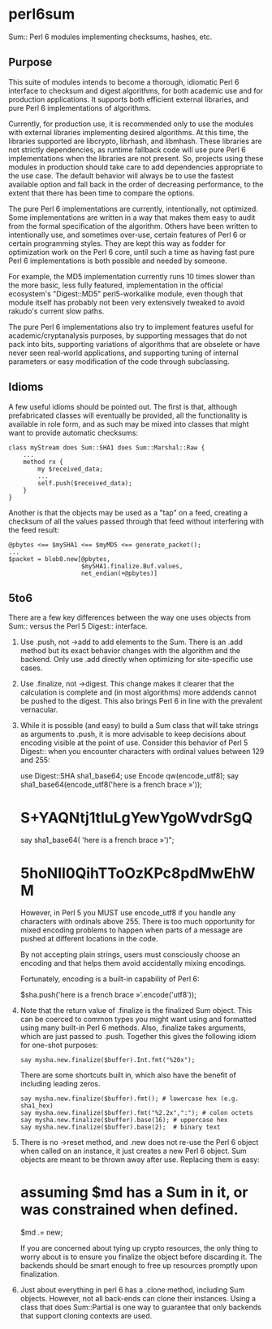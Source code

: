 perl6sum
========

Sum:: Perl 6 modules implementing checksums, hashes, etc.

## Purpose

This suite of modules intends to become a thorough, idiomatic Perl 6
interface to checksum and digest algorithms, for both academic use
and for production applications.  It supports both efficient
external libraries, and pure Perl 6 implementations of algorithms.

Currently, for production use, it is recommended only to use
the modules with external libraries implementing desired algorithms.
At this time, the libraries supported are libcrypto, librhash,
and libmhash.  These libraries are not strictly dependencies,
as runtime fallback code will use pure Perl 6 implementations when the
libraries are not present.  So, projects using these modules
in production should take care to add dependencies appropriate
to the use case.  The default behavior will always be to use
the fastest available option and fall back in the order of
decreasing performance, to the extent that there has been time to
compare the options.

The pure Perl 6 implementations are currently, intentionally,
not optimized.  Some implementations are written in a way that
makes them easy to audit from the formal specification of the
algorithm.  Others have been written to intentionally use,
and sometimes over-use, certain features of Perl 6 or certain
programming styles.  They are kept this way as fodder for
optimization work on the Perl 6 core, until such a time as
having fast pure Perl 6 implementations is both possible and
needed by someone.

For example, the MD5 implementation currently runs 10 times
slower than the more basic, less fully featured, implementation
in the official ecosystem's "Digest::MD5" perl5-workalike module,
even though that module itself has probably not been very extensively
tweaked to avoid rakudo's current slow paths.

The pure Perl 6 implementations also try to implement features
useful for academic/cryptanalysis purposes, by supporting messages
that do not pack into bits, supporting variations of algorithms
that are obselete or have never seen real-world applications,
and supporting tuning of internal parameters or easy modification
of the code through subclassing.

## Idioms

A few useful idioms should be pointed out.  The first is that,
although prefabricated classes will eventually be provided, all
the functionality is available in role form, and as such may
be mixed into classes that might want to provide automatic
checksums:

    class myStream does Sum::SHA1 does Sum::Marshal::Raw {
        ...
        method rx {
            my $received_data;
            ...
            self.push($received_data);
        }
    }

Another is that the objects may be used as a "tap" on a feed,
creating a checksum of all the values passed through that
feed without interfering with the feed result:

    @pbytes <== $mySHA1 <== $myMD5 <== generate_packet();
    ...
    $packet = blob8.new[@pbytes,
                        $mySHA1.finalize.Buf.values,
                        net_endian(+@pbytes)]

## 5to6

There are a few key differences between the way one uses
objects from Sum:: versus the Perl 5 Digest:: interface.

1) Use .push, not ->add to add elements to the Sum.
   There is an .add method but its exact behavior changes
   with the algorithm and the backend.  Only use .add
   directly when optimizing for site-specific use cases.

2) Use .finalize, not ->digest.  This change makes it clearer
   that the calculation is complete and (in most algorithms)
   more addends cannot be pushed to the digest.  This also
   brings Perl 6 in line with the prevalent vernacular.

3) While it is possible (and easy) to build a Sum class that will
   take strings as arguments to .push, it is more advisable
   to keep decisions about encoding visible at the point
   of use.  Consider this behavior of Perl 5 Digest:: when
   you encounter characters with ordinal values between
   129 and 255:

      use Digest::SHA sha1_base64;
      use Encode qw(encode_utf8);
      say sha1_base64(encode_utf8('here is a french brace »'));
      # S+YAQNtj1tluLgYewYgoWvdrSgQ
      say sha1_base64(            'here is a french brace »')";
      # 5hoNlI0QihTToOzKPc8pdMwEhWM

   However, in Perl 5 you MUST use encode_utf8 if you handle any
   characters with ordinals above 255.  There is too much opportunity
   for mixed encoding problems to happen when parts of a message are
   pushed at different locations in the code.

   By not accepting plain strings, users must consciously
   choose an encoding and that helps them avoid accidentally mixing
   encodings.

   Fortunately, encoding is a built-in capability of Perl 6:

      $sha.push('here is a french brace »'.encode('utf8'));

4) Note that the return value of .finalize is the finalized
   Sum object.  This can be coerced to common types you might
   want using and formatted using many built-in Perl 6
   methods.  Also, .finalize takes arguments, which are just
   passed to .push.  Together this gives the following idiom
   for one-shot purposes:

       say mysha.new.finalize($buffer).Int.fmt("%20x");

   There are some shortcuts built in, which also have the
   benefit of including leading zeros.

       say mysha.new.finalize($buffer).fmt(); # lowercase hex (e.g. sha1_hex)
       say mysha.new.finalize($buffer).fmt("%2.2x",":"); # colon octets
       say mysha.new.finalize($buffer).base(16); # uppercase hex
       say mysha.new.finalize($buffer).base(2);  # binary text

5) There is no ->reset method, and .new does not re-use
   the Perl 6 object when called on an instance, it just
   creates a new Perl 6 object.  Sum objects are meant
   to be thrown away after use.  Replacing them is easy:

      # assuming $md has a Sum in it, or was constrained when defined.
      $md .= new;

   If you are concerned about tying up crypto resources, the
   only thing to worry about is to ensure you finalize the object
   before discarding it.  The backends should be smart enough to
   free up resources promptly upon finalization.

6) Just about everything in perl 6 has a .clone method,
   including Sum objects.  However, not all back-ends
   can clone their instances.  Using a class that does
   Sum::Partial is one way to guarantee that only backends
   that support cloning contexts are used.
